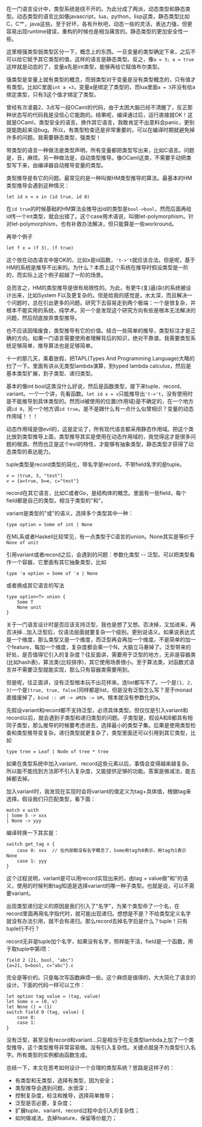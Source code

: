 在一门语言设计中，类型系统是绕不开的。为此分成了两派，动态类型和静态类型。动态类型的语言比如像javascript，lua，python，lisp这类，静态类型比如C，C艹，java这些。至于好坏，各有升秋吧，动态一些的灵活，表达力强，但更容易出现runtime错误，重构的时候也是相当痛苦的。静态类型的更加安全性一些。

这里根强类型弱类型区分一下，概念上的东西。一旦变量的类型确定下来，之后不可以给它赋予其它类型的值，这样的语言是静态类型。反之，像`a = 3; a = true`这样就是动态的了，变量a先是int类型，能够再给它赋值布尔类型。

强类型是变量上就有类型的概念，而弱类型对于变量是没有类型概念的，只有值才有类型。比如C里面`int a =3`，变量a是绑定了类型的，而lua里面`a = 3`并没有给a绑定类型，只有3这个值才绑定了类型。

曾经有次凌晨2、3点写一段OCaml的代码，由于太困大脑已经不清醒了，反正那种状态写的代码我是没信心它能跑的。结果呢，编译通过后，运行直接就OK！这就是OCaml，类型安全的语言。换作其它语言，我敢肯定不出意料会panic，更别提能跑起来没bug。所以，有类型检查还是非常重要的，可以在编译时期就避免掉许多的问题。我需要静态类型，强类型！

带类型的语言一种做法是类型声明，所有变量都把类型写出来，比如C语言。问题是，丑，麻烦。另一种做法是，自动类型推导。像OCaml这类，不需要手动把类型写下来，由编译器自动推导变量的类型。

类型推导是有它的问题。最常见的是一种叫做HM类型推导的算法。最基本的HM类型推导会遇到这种情况：

    let id x = x in (id true, id 0)
    
在`id true`的时候基础的HM算法会推导出id的类型是`bool->bool`，然而后面再给id传一个int类型，就会出错了。这个case用术语说，叫做let-polymorphism。针对let-polymorphism，也有补救办法解决，但只能算是一些workround。

再举个例子 
    
    let f x = (f 3), (f true)

这个放在动态语言中是OK的，比如x是id函数，`'t->'t`就应该合法。但是呢，基于HM的系统是推导不出来的。为什么？本质上这个系统在推导时假设类型是一阶的，而实际上这个例子超越了一阶的场景。
    
总而言之，HM的类型推导是很有局限性的。为此，有更牛(复)逼(杂)的系统被设计出来，比如System F以及更复杂的。但是给我的感觉是，水太深，而且解决一个问题时，总在引出更多的问题。研究下去容易走到两个极端：一个是很复杂，并根本不能实用的系统，纯学术。另一个是发现这个研究方向有些是根本无法解决的问题，然后彻底放弃类型推导。

也不应该因噎废食，类型推导有它的价值。结合一些简单的推导，类型标注才是正确的方向。如果一门语言需要使用者理解背后的知识，绝对不靠谱。我需要类型系统足够简单，推导算法也是足够简单。

十一的那几天，乘着放假，把TAPL(Types And Programming Language)大略的扫了一下。里面有讲从无类型lambda演算，到typed lambda calculus，然后是基本类型扩展，到子类型、递归类型。

基本的像int bool这类没什么好说，然后是函数类型，接下来tuple、record、variant。一个一个讲，先看函数。`let id x = x`只能推导出`'t->'t`，没有使用时是不能推导到具体类型的。然而id被使用的位置(作用域)是不确定的，在一个地方调`id 0`，另一个地方调`id true`。是不是跟什么有一点什么似曾相识？变量的动态作用域！！！

动态作用域是很evil的，这是定论了，所有现代语言都采用静态作用域。把这个类比放到类型推导上面，类型推导其实是使用在动态作用域的，我觉得这才是很多问题的根源。然而也正是这个evil的特性，才能够有抽象类型，静态类型才获得了动态类型的表达能力。

tuple类型是record类型的简化，带名字是record，不带field名字的是tuple。

    v = (true, 3, "test")
    v = {a=true, b=e, c="test"}

record在其它语言，比如C或者Go，是结构体的概念。里面有一些field，每个field都是自己的类型。相当于类型的"和"。

variant是类型的"或"的语义，选择多个类型其中一种：

    type option = Some of int | None
    
在ML系或者Haskell比较常见，有一点类型于C语言的union。None其实是等价于`None of unit`

引用variant或者record之后，会遇到的问题：参数化类型 -- 泛型。可以把类型看作一个容器，它里面有其它抽象类型，比如

    type 'a option = Some of 'a | None

或者换成其它语言的写法

    type option<T> union {
        Some T
        None unit
    }
    
关于一门语言设计时是否应该支持泛型，我也是想了又想。否决掉，又加进来，再否决掉...加入泛型后，仅语法层面就要复杂一个级别。更别说语义。如果说表达式是一个维度，那么类型又是一个维度，而泛型再会再加一个维度。不是简单的加一个feature，每加一个维度，复杂度都会乘一个N，大脑立马暴掉了。泛型带来的好处，是否值得它引入的复杂度？往反面讲，需要用于泛型的地方，无非是容器类(比如hash表)，算法类(比较排序)，其它使用场景很小。至于算法类，对函数式语言并不需要泛型就能实现，那么只有容器类需要用到。

但是呢，往正面讲，没有泛型根本玩不出花样来。连list都写不了。一个是`[1, 2, 3]`一个是`[true, true, false]`同样都是list，但是没有泛型怎么写？至于monad直接废掉了，`bind :: aM -> aM2b -> bM`，根本就没有参数化的a。
    
先假设variant和record都不支持泛型，必须具体类型。但仅仅是引入variant和record以后，就会遇到子类型和递归类型的问题。子类型是，假设A和B都具有相同子类型，那么推导的时候要考虑进去，选择最小的类型子集。后果是使用类型检查和类型推导变复杂。递归类型就更复杂了，类型里面还可以引用到其它类型，比如

    type tree = Leaf | Node of tree * tree
    
如果在类型系统中加入variant、record这些元素以后，事情会变得越来越复杂。所以能不能找到方法即不引入复杂度，又能提供足够的功能。答案是做减法，能去掉都去掉。

加入variant时，我发现在实现时会将variant的值定义为tag+具体值，根据tag来选择。假设我们只匹配类型，看下面：

    match x with 
    | Some 5 -> xxx
    | None -> yyy
    
编译转换一下其实是：

    switch get_tag x {
        case 0: xxx  // 在内部都没有名字概念了，Some用tag为0表示，用tag为1表示None
        case 1: yyy
    }

这个过程说明，variant是可以用record实现出来的，由tag + value做"和"的语义，使用的时候判断tag知道是选择variant的哪一种子类型。也就是说，可以不需要variant。

出现类型递归定义的原因是我们引入了"名字"，为某个类型命了一个名，在record里面再用名字指代时，就可能出现递归。想想是不是？不给类型定义名字就没有办法引用，就不会有递归。那么record去掉名字后是什么？tuple！只有tuple行不行？

record无非是tuple加个名字，如果没有名字，照样能干活，field是一个函数，用于取tuple中第i项：

    field 2 (21, bool, "abc")
    {a=21, b=bool, c="abc"}.c

完全是等价的。只是每次写函数麻烦一些。这个麻烦是值得的，大大简化了语言的设计。下面的代码一样可以工作：

    let option tag value = (tag, value)
    let Some v = (0, v)
    let None () = (1)
    switch field 0 (tag, value) {
        case 0:
        case 1:
    }

没有泛型，甚至没有record和variant...只是相当于在无类型lambda上加了一个类型推导，这个类型推导非常容易做。没有引入复杂性。关键点就是不为类型引入名字。所有类型的实例都由函数生成。

总结一下，本文在思考如何设计一个合理的类型系统？思路是这样子的：

* 有类型和无类型，选择有类型，因为安全；
* 类型推导会遇到问题，水很深；
* 控制复杂度，标注和推导，选择简单推导；
* 泛型是否必要，复杂度；
* 扩展tuple、variant、record过程中会引入的复杂性；
* 如何做减法，去掉feature，保留等价能力；
